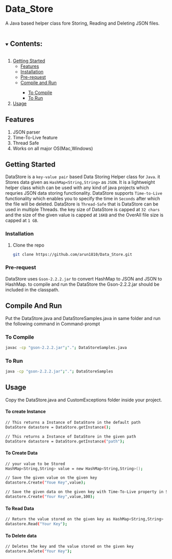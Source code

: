 # Data_Store

A Java based helper class fore Storing, Reading and Deleting JSON files.

<details open="open">
  <summary><h2 style="display: inline-block">Contents:</h2></summary>
  <ol>
    <li>
      <a href="#getting-started">Getting Started</a>
      <ul>
        <li><a href="#Features">Features</a></li>
        <li><a href="#installation">Installation</a></li>
        <li><a href="#Pre-request">Pre-request</a></li>
        <li><a href="#Compile-And-Run">Compile and Run</a></li>
        <ul>
        <li><a href="#to-compile">To Compile</a></li>
        <li><a href="#to-run">To Run</a></li>
        </ul>
        </ul>
    </li>
    <li><a href="#usage">Usage</a></li>
    
  </ol>
</details>

## Features

<ol>
<li>JSON parser</li>
<li>Time-To-Live feature</li>  
<li>Thread Safe</li>  
<li>Works on all major OS(Mac,Windows)</li>
</ol>
 

## Getting Started

DataStore is a `key-value pair` based Data Storing Helper class for `Java`. it Stores data given as `HashMap<String,String>` as `JSON`. It is a lightweight helper class which can be used with any kind of java projects which requries JSON data storing functionality. DataStore supports `Time-to-Live` functionality which enables you to specify the time in `Seconds` after which the file will be deleted. DataStore is `Thread-Safe` that is DataStore can be used in multiple Threads. the key size of DataStore is capped at `32 chars` and the size of the given value is capped at `16KB` and the OverAll file size is capped at `1 GB`.


### Installation

1. Clone the repo
   ```sh
   git clone https://github.com/arun1810/Data_Store.git
   ```
### Pre-request

DataStore uses `Gson-2.2.2.jar` to convert HashMap to JSON and  JSON to HashMap. to compile and run the DataStore the Gson-2.2.2.jar should be included in the classpath.

## Compile And Run
Put the DataStore.java and DataStoreSamples.java in same folder and run the following command in Command-prompt
### To Compile
```sh
javac -cp "gson-2.2.2.jar";"."; DataStoreSamples.java
```
### To Run
```sh
java -cp "gson-2.2.2.jar";"."; DataStoreSamples
```
## Usage
Copy the DataStore.java and CustomExceptions folder inside your project.

#### To create Instance
```sh
// This returns a Instance of DataStore in the default path
DataStore datastore = DataStore.getInstance(); 

// This returns a Instance of DataStore in the given path
DataStore datastore = DataStore.getInstance("path");
```
#### To Create Data
```sh
// your value to be Stored
HashMap<String,String> value = new HashMap<String,String>(); 

// Save the given value on the given key
datastore.Create("Youe Key",value); 

// Save the given data on the given key with Time-To-Live property in Seconds
datastore.Create("Your Key",value,100); 
```
#### To Read Data
```sh 
// Return the value stored on the given key as HashMap<String,String>
datastore.Read("Your Key"); 
```
#### To Delete data
```sh
// Deletes the key and the value stored on the given key
datastore.Delete("Your Key"); 
```
